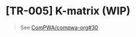 # [TR-005] K-matrix (WIP)

> See [ComPWA/compwa-org#30](https://github.com/ComPWA/compwa-org/pull/30)
